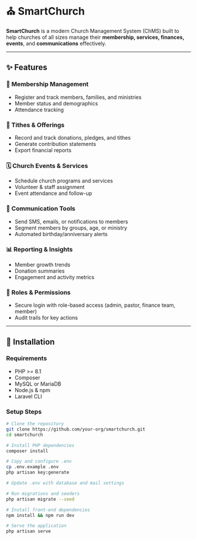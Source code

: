 # ⛪ SmartChurch

**SmartChurch** is a modern Church Management System (ChMS) built to help churches of all sizes manage their **membership, services, finances, events**, and **communications** effectively.

---

## ✨ Features

### 🙍 Membership Management
- Register and track members, families, and ministries
- Member status and demographics
- Attendance tracking

### 💸 Tithes & Offerings
- Record and track donations, pledges, and tithes
- Generate contribution statements
- Export financial reports

### 🗓️ Church Events & Services
- Schedule church programs and services
- Volunteer & staff assignment
- Event attendance and follow-up

### 📢 Communication Tools
- Send SMS, emails, or notifications to members
- Segment members by groups, age, or ministry
- Automated birthday/anniversary alerts

### 📊 Reporting & Insights
- Member growth trends
- Donation summaries
- Engagement and activity metrics

### 🔐 Roles & Permissions
- Secure login with role-based access (admin, pastor, finance team, member)
- Audit trails for key actions

---


## 🧪 Installation

### Requirements
- PHP >= 8.1
- Composer
- MySQL or MariaDB
- Node.js & npm
- Laravel CLI

### Setup Steps

```bash
# Clone the repository
git clone https://github.com/your-org/smartchurch.git
cd smartchurch

# Install PHP dependencies
composer install

# Copy and configure .env
cp .env.example .env
php artisan key:generate

# Update .env with database and mail settings

# Run migrations and seeders
php artisan migrate --seed

# Install front-end dependencies
npm install && npm run dev

# Serve the application
php artisan serve
